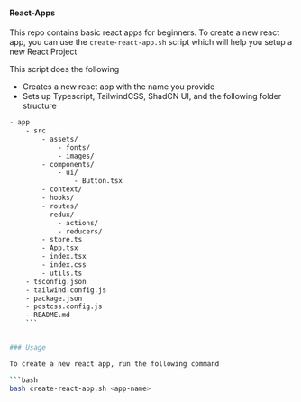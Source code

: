#### React-Apps

This repo contains basic react apps for beginners. To create a new react app, you can use the `create-react-app.sh` script which will help you setup a new React Project

This script does the following

- Creates a new react app with the name you provide
- Sets up Typescript, TailwindCSS, ShadCN UI, and the following folder structure

````bash
- app
    - src
        - assets/
            - fonts/
            - images/
        - components/
            - ui/
                - Button.tsx
        - context/
        - hooks/
        - routes/
        - redux/
            - actions/
            - reducers/
        - store.ts
        - App.tsx
        - index.tsx
        - index.css
        - utils.ts
    - tsconfig.json
    - tailwind.config.js
    - package.json
    - postcss.config.js
    - README.md
    ```


### Usage

To create a new react app, run the following command

```bash
bash create-react-app.sh <app-name>
````
